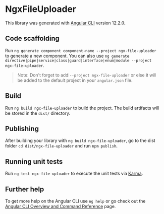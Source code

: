 # NgxFileUploader

This library was generated with [Angular CLI](https://github.com/angular/angular-cli) version 12.2.0.

## Code scaffolding

Run `ng generate component component-name --project ngx-file-uploader` to generate a new component. You can also use `ng generate directive|pipe|service|class|guard|interface|enum|module --project ngx-file-uploader`.
> Note: Don't forget to add `--project ngx-file-uploader` or else it will be added to the default project in your `angular.json` file. 

## Build

Run `ng build ngx-file-uploader` to build the project. The build artifacts will be stored in the `dist/` directory.

## Publishing

After building your library with `ng build ngx-file-uploader`, go to the dist folder `cd dist/ngx-file-uploader` and run `npm publish`.

## Running unit tests

Run `ng test ngx-file-uploader` to execute the unit tests via [Karma](https://karma-runner.github.io).

## Further help

To get more help on the Angular CLI use `ng help` or go check out the [Angular CLI Overview and Command Reference](https://angular.io/cli) page.
